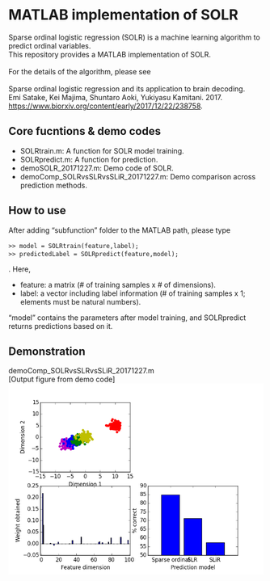 # MATLAB implementation of SOLR
Sparse ordinal logistic regression (SOLR) is a machine learning algorithm to predict ordinal variables. <br>
This repository provides a MATLAB implementation of SOLR. <br> <br>
For the details of the algorithm, please see <br> <br>
Sparse ordinal logistic regression and its application to brain decoding. <br>
Emi Satake, Kei Majima, Shuntaro Aoki, Yukiyasu Kamitani. 2017. <br>
https://www.biorxiv.org/content/early/2017/12/22/238758.

## Core fucntions & demo codes
<ul>
  <li>SOLRtrain.m: A function for SOLR model training.</li>
  <li>SOLRpredict.m: A function for prediction.</li>
  <li>demoSOLR_20171227.m: Demo code of SOLR.</li>
  <li>demoComp_SOLRvsSLRvsSLiR_20171227.m: Demo comparison across prediction methods.</li>
</ul>

## How to use
After adding “subfunction” folder to the MATLAB path, please type
```
>> model = SOLRtrain(feature,label);
>> predictedLabel = SOLRpredict(feature,model);
```
. Here, 
<ul>
  <li>feature: a matrix (# of training samples x # of dimensions).</li>
  <li>label: a vector including label information (# of training samples x 1; elements must be natural numbers).</li>
</ul>
“model” contains the parameters after model training, 
and SOLRpredict returns predictions based on it.

## Demonstration
demoComp_SOLRvsSLRvsSLiR_20171227.m <br>
[Output figure from demo code]
<img src="figure_1.png">
